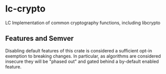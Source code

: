 # lc-crypto
LC Implementation of common cryptography functions, including libcrypto


## Features and Semver

Disabling default features of this crate is considered a sufficient opt-in exemption to breaking changes. 
In particular, as algorithms are considered insecure they will be "phased out" and gated behind a by-default enabled feature.

